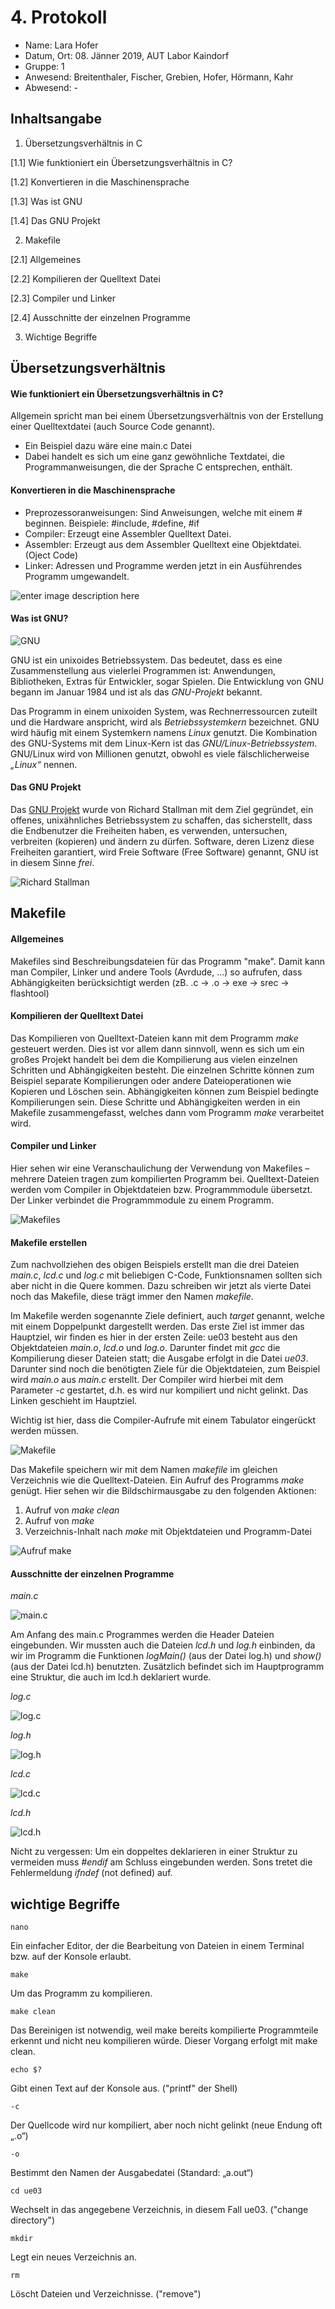  # 4. Protokoll	
 - Name: Lara Hofer
 - Datum, Ort: 08. Jänner 2019, AUT Labor Kaindorf
 - Gruppe: 1
 - Anwesend: Breitenthaler, Fischer, Grebien, Hofer, Hörmann, Kahr
 - Abwesend: -

## Inhaltsangabe

 1. Übersetzungsverhältnis in C
 
[1.1] Wie funktioniert ein Übersetzungsverhältnis in C?

[1.2] Konvertieren in die Maschinensprache

[1.3] Was ist GNU

[1.4] Das GNU Projekt

 2. Makefile
 
[2.1] Allgemeines

[2.2] Kompilieren der Quelltext Datei

[2.3] Compiler und Linker

[2.4] Ausschnitte der einzelnen Programme

 3. Wichtige Begriffe

## Übersetzungsverhältnis
#### Wie funktioniert ein Übersetzungsverhältnis in C?
Allgemein spricht man bei einem Übersetzungsverhältnis von der Erstellung einer Quelltextdatei (auch Source Code genannt).
- Ein Beispiel dazu wäre eine main.c Datei
 - Dabei handelt es sich um eine ganz gewöhnliche Textdatei, die Programmanweisungen, die der Sprache C entsprechen, enthält.

#### Konvertieren in die Maschinensprache
 - Preprozessoranweisungen:
	  Sind Anweisungen, welche mit einem # beginnen. Beispiele: #include, #define, #if 
 - Compiler:
	  Erzeugt eine Assembler Quelltext Datei.
 - Assembler:
	  Erzeugt aus dem Assembler Quelltext eine Objektdatei.  (Oject Code) 
 - Linker:
	  Adressen und Programme werden jetzt in ein Ausführendes Programm umgewandelt.

![enter image description here](https://www.tutorialspoint.com/de/compiler_design/images/language_processing_system.jpg)

#### Was ist GNU?  

![GNU](https://upload.wikimedia.org/wikipedia/commons/thumb/3/39/Official_gnu.svg/220px-Official_gnu.svg.png)

GNU ist ein unixoides Betriebssystem. Das bedeutet, dass es eine Zusammenstellung aus vielerlei Programmen ist: Anwendungen, Bibliotheken, Extras für Entwickler, sogar Spielen. Die Entwicklung von GNU begann im Januar 1984 und ist als das *GNU-Projekt* bekannt. 

Das Programm in einem unixoiden System, was Rechnerressourcen zuteilt und die Hardware anspricht, wird als _Betriebssystemkern_ bezeichnet. GNU wird häufig mit einem Systemkern namens *Linux* genutzt. Die Kombination des GNU-Systems mit dem Linux-Kern ist das *GNU/Linux-Betriebssystem*. GNU/Linux wird von Millionen genutzt, obwohl es viele fälschlicherweise _„Linux“_ nennen.

#### Das GNU Projekt

Das [GNU Projekt](https://de.wikipedia.org/wiki/GNU-Projekt) wurde von Richard Stallman mit dem Ziel gegründet, ein offenes, unixähnliches Betriebssystem zu schaffen, das sicherstellt, dass die Endbenutzer die Freiheiten haben, es verwenden, untersuchen, verbreiten (kopieren) und ändern zu dürfen. Software, deren Lizenz diese Freiheiten garantiert, wird Freie Software (Free Software) genannt, GNU ist in diesem Sinne _frei_. 

![Richard Stallman](https://upload.wikimedia.org/wikipedia/commons/thumb/a/a8/Richard_Stallman_at_CommonsFest_Athens_2015_2.JPG/295px-Richard_Stallman_at_CommonsFest_Athens_2015_2.JPG)

## Makefile

#### Allgemeines

Makefiles sind Beschreibungsdateien für das Programm "make". Damit kann 
man Compiler, Linker und andere Tools (Avrdude, ...) so aufrufen, dass 
Abhängigkeiten berücksichtigt werden (zB. .c -> .o -> exe -> srec -> 
flashtool)

#### Kompilieren der Quelltext Datei

Das Kompilieren von Quelltext-Dateien kann mit dem Programm *make* gesteuert werden. Dies ist vor allem dann sinnvoll, wenn es sich um ein großes Projekt handelt bei dem die Kompilierung aus vielen einzelnen Schritten und Abhängigkeiten besteht. Die einzelnen Schritte können zum Beispiel separate Kompilierungen oder andere Dateioperationen wie Kopieren und Löschen sein. Abhängigkeiten können zum Beispiel bedingte Kompilierungen sein. Diese Schritte und Abhängigkeiten werden in ein Makefile zusammengefasst, welches dann vom Programm *make* verarbeitet wird.

#### Compiler und Linker

Hier sehen wir eine Veranschaulichung der Verwendung von Makefiles – mehrere Dateien tragen zum kompilierten Programm bei. Quelltext-Dateien werden vom Compiler in Objektdateien bzw. Programmmodule übersetzt. Der Linker verbindet die Programmmodule zu einem Programm.


![Makefiles](https://github.com/HTLMechatronics/m15-la1-sx/blob/hoflam15/data/makefiles.png?raw=true)


#### Makefile erstellen

Zum nachvollziehen des obigen Beispiels erstellt man die drei Dateien *main.c*, *lcd.c* und *log.c* mit beliebigen C-Code, Funktionsnamen sollten sich aber nicht in die Quere kommen. Dazu schreiben wir jetzt als vierte Datei noch das Makefile, diese trägt immer den Namen *makefile*.

Im Makefile werden sogenannte Ziele definiert, auch *target* genannt, welche mit einem Doppelpunkt dargestellt werden. Das erste Ziel ist immer das Hauptziel, wir finden es hier in der ersten Zeile: ue03 besteht aus den Objektdateien *main.o*, *lcd.o* und *log.o*. Darunter findet mit *gcc* die Kompilierung dieser Dateien statt; die Ausgabe erfolgt in die Datei *ue03*. Darunter sind noch die benötigten Ziele für die Objektdateien, zum Beispiel wird *main.o* aus *main.c* erstellt. Der Compiler wird hierbei mit dem Parameter *-c* gestartet, d.h. es wird nur kompiliert und nicht gelinkt. Das Linken geschieht im Hauptziel.

Wichtig ist hier, dass die Compiler-Aufrufe mit einem Tabulator eingerückt werden müssen.

![Makefile](https://github.com/HTLMechatronics/m15-la1-sx/blob/hoflam15/data/Makefile1.png)

Das Makefile speichern wir mit dem Namen *makefile* im gleichen Verzeichnis wie die Quelltext-Dateien. Ein Aufruf des Programms *make* genügt. Hier sehen wir die Bildschirmausgabe zu den folgenden Aktionen:

1.  Aufruf von *make clean*
2.  Aufruf von *make*
3.  Verzeichnis-Inhalt nach *make* mit Objektdateien und Programm-Datei

![Aufruf make](https://github.com/HTLMechatronics/m15-la1-sx/blob/hoflam15/data/make.png)

#### Ausschnitte der einzelnen Programme
*main.c*

![main.c](https://github.com/HTLMechatronics/m15-la1-sx/blob/hoflam15/data/main_c1.png)

Am Anfang des main.c Programmes werden die Header Dateien eingebunden. Wir mussten auch die Dateien *lcd.h* und *log.h* einbinden, da wir im Programm die Funktionen *logMain()* (aus der Datei log.h) und *show()* (aus der Datei lcd.h) benutzten. Zusätzlich befindet sich im Hauptprogramm eine Struktur, die auch im lcd.h deklariert wurde.

*log.c*

![log.c](https://github.com/HTLMechatronics/m15-la1-sx/blob/hoflam15/data/log_c1.png)

*log.h*

![log.h](https://github.com/HTLMechatronics/m15-la1-sx/blob/hoflam15/data/log_h1.png)

*lcd.c*

![lcd.c](https://github.com/HTLMechatronics/m15-la1-sx/blob/hoflam15/data/lcd_c1.png)

*lcd.h*

![lcd.h](https://github.com/HTLMechatronics/m15-la1-sx/blob/hoflam15/data/lcd_h1.png)

Nicht zu vergessen: Um ein doppeltes deklarieren in einer Struktur zu vermeiden muss *#endif* am Schluss eingebunden werden. Sons tretet die Fehlermeldung *ifndef* (not defined) auf.


## wichtige Begriffe


`nano`

Ein einfacher Editor, der die Bearbeitung von Dateien in einem Terminal bzw. auf der Konsole erlaubt.

`make`

Um das Programm zu kompilieren.

`make clean`

Das Bereinigen ist notwendig, weil make bereits kompilierte Programmteile erkennt und nicht neu kompilieren würde. Dieser Vorgang erfolgt mit make clean.

`echo $?`

Gibt einen Text auf der Konsole aus. ("printf" der Shell)

`-c`

Der Quellcode wird nur kompiliert, aber noch nicht gelinkt (neue Endung oft „.o“)

`-o`

Bestimmt den Namen der Ausgabedatei (Standard: „a.out“)

`cd ue03`

Wechselt in das angegebene Verzeichnis, in diesem Fall ue03. ("change directory")

`mkdir`

Legt ein neues Verzeichnis an.

`rm`

Löscht Dateien und Verzeichnisse. ("remove")




